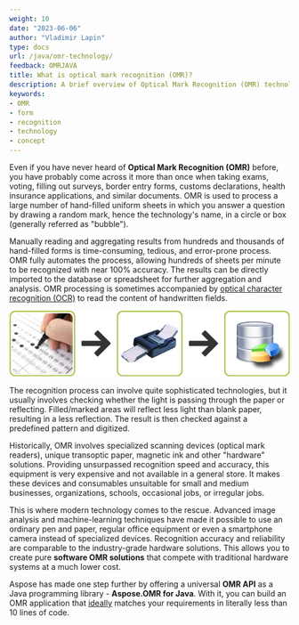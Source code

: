 ```yaml
---
weight: 10
date: "2023-06-06"
author: "Vladimir Lapin"
type: docs
url: /java/omr-technology/
feedback: OMRJAVA
title: What is optical mark recognition (OMR)?
description: A brief overview of Optical Mark Recognition (OMR) technology and how it can be used in everyday tasks.
keywords:
- OMR
- form
- recognition
- technology
- concept
---
```


Even if you have never heard of **Optical Mark Recognition (OMR)** before, you have probably come across it more than once when taking exams, voting, filling out surveys, border entry forms, customs declarations, health insurance applications, and similar documents. OMR is used to process a large number of hand-filled uniform sheets in which you answer a question by drawing a random mark, hence the technology's name, in a circle or box (generally referred as "bubble").

Manually reading and aggregating results from hundreds and thousands of hand-filled forms is time-consuming, tedious, and error-prone process. OMR fully automates the process, allowing hundreds of sheets per minute to be recognized with near 100% accuracy. The results can be directly imported to the database or spreadsheet for further aggregation and analysis. OMR processing is sometimes accompanied by [optical character recognition (OCR)](https://products.aspose.app/ocr) to read the content of handwritten fields.

![Optical mark recognition process](omr-technology.png)

The recognition process can involve quite sophisticated technologies, but it usually involves checking whether the light is passing through the paper or reflecting. Filled/marked areas will reflect less light than blank paper, resulting in a less reflection. The result is then checked against a predefined pattern and digitized.

Historically, OMR involves specialized scanning devices (optical mark readers), unique transoptic paper, magnetic ink and other "hardware" solutions. Providing unsurpassed recognition speed and accuracy, this equipment is very expensive and not available in a general store. It makes these devices and consumables unsuitable for small and medium businesses, organizations, schools, occasional jobs, or irregular jobs.

This is where modern technology comes to the rescue. Advanced image analysis and machine-learning techniques have made it possible to use an ordinary pen and paper, regular office equipment or even a smartphone camera instead of specialized devices. Recognition accuracy and reliability are comparable to the industry-grade hardware solutions. This allows you to create pure **software OMR solutions** that compete with traditional hardware systems at a much lower cost.

Aspose has made one step further by offering a universal **OMR API** as a Java programming library - **Aspose.OMR for Java**. With it, you can build an OMR application that [ideally](/omr/java/features-benefits/) matches your requirements in literally less than 10 lines of code.
